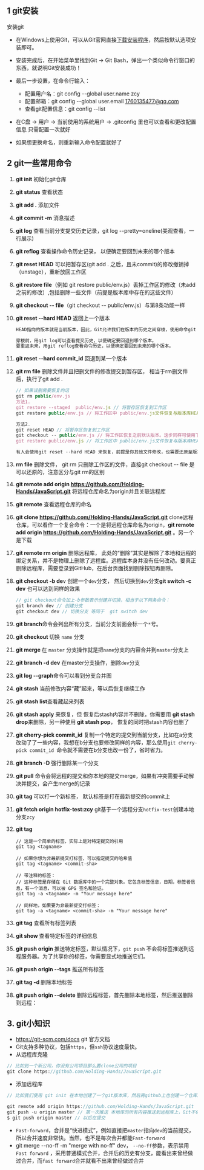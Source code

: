 ## 1 git安装

安装git

* 在Windows上使用Git，可以从Git官网直接[下载安装程序](https://git-scm.com/downloads)，然后按默认选项安装即可。

* 安装完成后，在开始菜单里找到Git -> Git Bash，弹出一个类似命令行窗口的东西，就说明Git安装成功！

* 最后一步设置，在命令行输入： 
  * 配置用户名：git config --global user.name zcy
  * 配置邮箱：git config --global user.email 1760135477@qq.com
  * 查看git配置信息：git config --list

* 在C盘  -> 用户 -> 当前使用的系统用户 -> .gitconfig 里也可以查看和更改配置信息 只需配置一次就好

* 如果想更换命名，则重新输入命令配置就好了

## 2 git一些常用命令

1. **git init** 初始化git仓库

2. **git status** 查看状态

3. **git add .** 添加文件

4. **git commit -m** 消息描述

5. **git log** 查看当前分支提交历史记录，git log --pretty=oneline(美观查看，一行展示)

6. **git reflog** 查看操作命令历史记录， 以便确定要回到未来的哪个版本 

7. **git reset HEAD**  可以把暂存区(git add . 之后，且未commit)的修改撤销掉（unstage），重新放回工作区

8. **git restore file**（例如 git restore public/env.js）丢掉工作区的修改（未add之前的修改）,包括删除一些文件（前提是版本库中存在的这些文件）

9. **git checkout -- file**（git checkout -- public/env.js）与第8条功能一样

10. **git reset --hard HEAD** 返回上一个版本

    ```js
    HEAD指向的版本就是当前版本，因此，Git允许我们在版本的历史之间穿梭，使用命令git reset --hard commit_id。
    
    穿梭前，用git log可以查看提交历史，以便确定要回退到哪个版本。
    要重返未来，用git reflog查看命令历史，以便确定要回到未来的哪个版本。
    ```

11. **git reset --hard commit_id** 回退到某一个版本

12. **git rm file** 删除文件并且把删文件的修改提交到暂存区， 相当于rm删文件后，执行了git add .

    ```js
    // 如果误删需要恢复的话
    git rm public/env.js
    方法1.
    git restore --staged  public/env.js // 将暂存区恢复到工作区
    git restore public/env.js // 将工作区中 public/env.js文件恢复与版本库HEAD中一样的版本
    
    方法2.
    git reset HEAD // 将暂存区恢复到工作区
    git checkout -- public/env.js // 将工作区恢复之前默认版本。这步同样可使用下面代码替代
    git restore public/env.js // 将工作区中 public/env.js文件恢复与版本库HEAD中一样的版本
    
    有人会使用git reset --hard HEAD 来恢复，前提是你其他文件修改，也需要还原至版本库中一致，就相当于整体撤销修改。上面两种是撤销部分文件夹修改
    ```

13. **rm file**  删除文件， git rm 只删除工作区的文件，直接git checkout -- file 是可以还原的，注意区分与git rm的区别

14. **git remote add origin https://github.com/Holding-Hands/JavaScript.git** 将远程仓库命名为origin并且关联远程库

15. **git remote** 查看远程仓库的命名

16. **git clone https://github.com/Holding-Hands/JavaScript.git** clone远程仓库，可以看作一个复合命令：一个是将远程仓库命名为origin，**git remote add origin https://github.com/Holding-Hands/JavaScript.git** 。另一个是下载

17. **git remote rm origin**  删除远程库， 此处的“删除”其实是解除了本地和远程的绑定关系，并不是物理上删除了远程库。远程库本身并没有任何改动。要真正删除远程库，需要登录到GitHub，在后台页面找到删除按钮再删除。 

18. **git checkout -b de**v 创建一个`dev`分支， 然后切换到`dev`分支**git switch -c dev** 也可以达到同样的效果

    ```js
    // git checkout命令加上-b参数表示创建并切换，相当于以下两条命令：
    git branch dev // 创建分支
    git checkout dev // 切换分支 等同于  git switch dev
    ```

19. **git branch**命令会列出所有分支，当前分支前面会标一个`*`号。 

20. **git checkout  <name>** 切换 `name` 分支

21. **git merge  <name>**  在 `master` 分支操作就是把`name`分支的内容合并到`master`分支上 

22. **git branch -d dev**  在master分支操作，删除`dev`分支 

23. **git log --graph**命令可以看到分支合并图 

24. **git stash**  当前修改内容“藏”起来，等以后恢复继续工作

25. **git stash list**查看藏起来列表

26. **git stash apply** 来恢复，但 恢复后stash内容并不删除，你需要用  **git stash drop**来删除，另一种使用 **git stash pop**， 恢复的同时把stash内容也删了 

27. **git cherry-pick commit_id**  复制一个特定的提交到当前分支，比如在a分支改动了了一些内容，我想在b分支也要修改同样的内容，那么使用`git cherry-pick commit_id `命令就不需要在b分支也改一份了，省时省力。

28. **git branch -D <name>**  强行删除某一个分支

29. **git pull** 命令会将远程的提交和你本地的提交merge，如果有冲突需要手动解决并提交，会产生merge的记录

30. **git tag  <name>** 可以打一个新标签， 默认标签是打在最新提交的commit上

31. **git fetch origin hotfix-test:zcy** git基于一个远程分支`hotfix-test`创建本地分支`zcy`

32. **git tag <tagname>**

    ```shell
    // 这是一个简单的标签，实际上是对特定提交的引用 
    git tag <tagname> 
    
    // 如果你想为非最新提交打标签，可以指定提交的哈希值
    git tag <tagname> <commit-sha>
    
    // 带注释的标签：
    // 这种标签是存储在 Git 数据库中的一个完整对象。它包含标签信息，日期，标签者信息，有一个消息，可以被 GPG 签名和验证。
    git tag -a <tagname> -m "Your message here"
    
    // 同样地，如果要为非最新提交打标签：
    git tag -a <tagname> <commit-sha> -m "Your message here"                              
    ```

33. **git tag** 查看所有标签列表 

34. **git show <tagname>**  查看特定标签的详细信息

35. **git push origin <tagname>**  推送特定标签，默认情况下，`git push` 不会将标签推送到远程服务器。为了共享你的标签，你需要显式地推送它们。 

36. **git push origin --tags**  推送所有标签

37. **git tag -d <tagname>**  删除本地标签

38. **git push origin --delete <tagname>** 删除远程标签，首先删除本地标签，然后推送删除到远程：

## 3.  git小知识

* https://git-scm.com/docs git 官方文档
* Git支持多种协议，包括`https`，但`ssh`协议速度最快。
* 从远程库克隆

```js
// 比如到一个新公司，你没有公司项目那么要clone公司的项目
git clone https://github.com/Holding-Hands/JavaScript.git
```

* 添加远程库

```js
// 比如我们使用 git init 在本地创建了一个git版本库，然后再github上也创建一个仓库。我们需要把这两个仓库关联起来

git remote add origin https://github.com/Holding-Hands/JavaScript.git
git push -u origin master // 第一次推送 本地库的所有内容推送到远程库上，Git不但会把本地的master分支内容推送的远程新的master分支，还会把本地的master分支和远程的master分支关联起来，在以后的推送或者拉取时就可以简化命令。
$ git push origin master // 以后在提交
```

* `Fast-forward`，合并是“快进模式”，例如直接把`master`指向`dev`的当前提交，所以合并速度非常快。当然，也不是每次合并都能`Fast-forward`
* git merge --no-ff -m "merge with no-ff" dev， `--no-ff`参数，表示禁用`Fast forward` ，采用普通模式合并，合并后的历史有分支，能看出来曾经做过合并，而`fast forward`合并就看不出来曾经做过合并 

